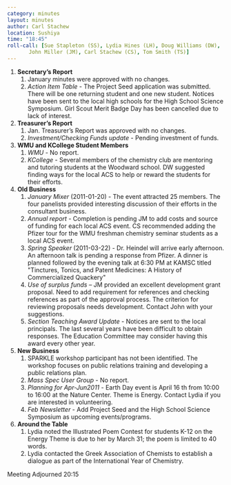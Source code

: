 ```yaml
---
category: minutes
layout: minutes
author: Carl Stachew
location: Sushiya
time: "18:45"
roll-call: [Sue Stapleton (SS), Lydia Hines (LH), Doug Williams (DW),
	   John Miller (JM), Carl Stachew (CS), Tom Smith (TS)]
---
```


1. **Secretary’s Report**
   1. January minutes were approved with no changes.
   2. *Action Item Table* - The Project Seed application was submitted. There will be one returning student and one new student. Notices have been sent to the local high schools for the High School Science Symposium. Girl Scout Merit Badge Day has been cancelled due to lack of interest.
2. **Treasurer’s Report**
   1. Jan. Treasurer’s Report was approved with no changes.
   2. *Investment/Checking Funds update* - Pending investment of funds.
3. **WMU and KCollege Student Members**
   1. *WMU* - No report.
   2. *KCollege* - Several members of the chemistry club are mentoring and tutoring students at the Woodward school. DW suggested finding ways for the local ACS to help or reward the students for their efforts.
4. **Old Business**
   1. *January Mixer* (2011-01-20) - The event attracted 25 members. The four panelists provided interesting discussion of their efforts in the consultant business.
   2. *Annual report* - Completion is pending JM to add costs and source of funding for each local ACS event. CS recommended adding the Pfizer tour for the WMU freshman chemistry seminar students as a local ACS event.
   3. *Spring Speaker* (2011-03-22) - Dr. Heindel will arrive early afternoon. An afternoon talk is pending a response from Pfizer. A dinner is planned followed by the evening talk at 6:30 PM at KAMSC titled "Tinctures, Tonics, and Patent Medicines: A History of Commercialized Quackery"
   4. *Use of surplus funds* – JM provided an excellent development grant proposal. Need to add requirement for references and checking references as part of the approval process. The criterion for reviewing proposals needs development. Contact John with your suggestions.
   5. *Section Teaching Award Update* - Notices are sent to the local principals. The last several years have been difficult to obtain responses. The Education Committee may consider having this award every other year.
5. **New Business**
   1. SPARKLE workshop participant has not been identified. The workshop focuses on public relations training and developing a public relations plan.
   2. *Mass Spec User Group* - No report.
   3. *Planning for Apr-Jun2011* - Earth Day event is April 16 th from 10:00 to 16:00 at the Nature Center. Theme is Energy. Contact Lydia if you are interested in volunteering.
   4. *Feb Newsletter* - Add Project Seed and the High School Science Symposium as upcoming events/programs.
6. **Around the Table**
   1. Lydia noted the Illustrated Poem Contest for students K-12 on the Energy Theme is due to her by March 31; the poem is limited to 40 words.
   2. Lydia contacted the Greek Association of Chemists to establish a dialogue as part of the International Year of Chemistry.

Meeting Adjourned 20:15
